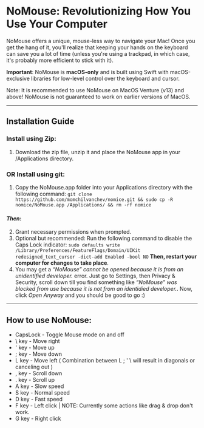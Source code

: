 # NoMouse: Revolutionizing How You Use Your Computer

NoMouse offers a unique, mouse-less way to navigate your Mac! Once you get the hang of it, you'll realize that keeping your hands on the keyboard can save you a lot of time (unless you're using a trackpad, in which case, it's probably more efficient to stick with it).

**Important**: NoMouse is **macOS-only** and is built using Swift with macOS-exclusive libraries for low-level control over the keyboard and cursor.

Note: It is recommended to use NoMouse on MacOS Venture (v13) and above! NoMouse is not guaranteed to work on earlier versions of MacOS.

---

## Installation Guide

### Install using Zip:

1. Download the zip file, unzip it and place the NoMouse app in your /Applications directory.

### OR Install using git:

1. Copy the NoMouse.app folder into your Applications directory with the following command: `git clone https://github.com/momchilvanchev/nomice.git && sudo cp -R nomice/NoMouse.app /Applications/ && rm -rf nomice`

#### **_Then_**:

2. Grant necessary permissions when prompted.
3. Optional but recommended: Run the following command to disable the Caps Lock indicator:
   `sudo defaults write /Library/Preferences/FeatureFlags/Domain/UIKit redesigned_text_cursor -dict-add Enabled -bool NO`
   **Then, restart your computer for changes to take place**.
4. You may get a _“NoMouse” cannot be opened because it is from an unidentified developer._ error. Just go to Settings, then Privacy & Security, scroll down till you find something like _“NoMouse” was blocked from use because it is not from an identidied developer._. Now, click _Open Anyway_ and you should be good to go :)

---

## How to use NoMouse:

- CapsLock - Toggle Mouse mode on and off
- \ key - Move right
- ' key - Move up
- ; key - Move down
- L key - Move left
  ( Combination between L ; ' \ will result in diagonals or canceling out )
- , key - Scroll down
- . key - Scroll up
- A key - Slow speed
- S key - Normal speed
- D key - Fast speed
- F key - Left click | NOTE: Currently some actions like drag & drop don't work.
- G key - Right click
